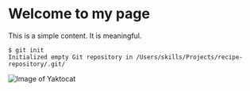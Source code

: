 # Welcome to my page

This is a simple content. It is meaningful.

```
$ git init
Initialized empty Git repository in /Users/skills/Projects/recipe-repository/.git/
```

![Image of Yaktocat](https://octodex.github.com/images/yaktocat.png)
